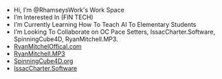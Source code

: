 - Hi, I’m @RhamseysWork's Work Space
- I’m Interested In (FIN TECH)
- I’m Currently Learning How To Teach AI To Elementary Students
- I’m Looking To Collaborate on  OC Pace Setters, IssacCharter.Software, SpinningCube4D, RyanMitchell.MP3.
- <a href="RyanMitchell.MP3">RyanMitchelOffical.com</a>
- <a href="RyanMitchell.MP3">RyanMitchell.MP3</a>
- <a href="SpinningCube4D.org">SpinningCube4D.org</a>
- <a href="IssacCharter.Software">IssacCharter.Software</a>


<!---
rhamseyswork/rhamseyswork is a ✨ special ✨ repository because its `README.md` (this file) appears on your GitHub profile.
You can click the Preview link to take a look at your changes.
--->
